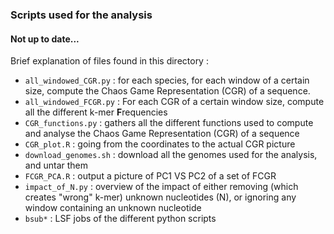 ### Scripts used for the analysis
#### Not up to date...

Brief explanation of files found in this directory : 

* `all_windowed_CGR.py`  :  for each species, for each window of a certain size, compute the 
Chaos Game Representation (CGR) of a sequence.
* `all_windowed_FCGR.py`  :  For each CGR of a certain window size, compute all the different k-mer **F**requencies 
* `CGR_functions.py`  :  gathers all the different functions used to compute and analyse the Chaos Game Representation 
(CGR) of a sequence
* `CGR_plot.R` : going from the coordinates to the actual CGR picture 
* `download_genomes.sh` : download all the genomes used for the analysis, and untar them
* `FCGR_PCA.R` : output a picture of PC1 VS PC2 of a set of FCGR
* `impact_of_N.py` : overview of the impact of either removing (which creates "wrong" k-mer) unknown nucleotides (N),
or ignoring any window containing an unknown nucleotide
*  `bsub*` : LSF jobs of the different python scripts




